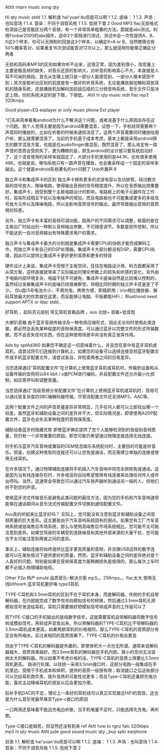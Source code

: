 Atitit imprv music song qty

Hi qty music stdd
1.1. 解析度 hai'yuan'du但是可以啊	1
1.2. 底噪：	1
1.3. 声场：也叫音场	1
1.4. 音染：不同于调音风格	1
1.5. 低频下潜	2
Good MP3 flac无损格式
检测自己是否能区分两个音频，有一个非常简单粗暴的方法，那就是abx测试。利用Foobar2000的abx插件，选中2个音频进行测试，测试中会一次性提供A、B、X这3个样本，你可以无限制的回放这3个样本，以确定X=A or B，当然瞎猜也有50%概率答对，如果重复16次测试能答对12次以上，那么就说明你能够正确区分两者

无损和高码率MP3的区别如果你听不出来，这很正常，因为差别很小，信息量上主要是极高频的缺失，对音乐还原的影响大，对听音的影响真心不大，本身就是人耳不可闻的频段，首先从生理上就只是一部分人能感受到，一部分人根本感受不到；其次是能听出区别的前提是有一套好的听音系统，无论是播放器加解码耳放耳机的随身系统，还是播放机加解码加前级后级的三分频音响系统，音乐文件只是决定上限，你的系统决定的是下限，下限低，
Atiit hi qty music stdt flac mp3 320kmps


Good plyaer+EQ   explayer or only music phone
Ext player 

"们先来简单看看android为什么不解决这个问题，或者说基于什么原因会存在这个问题。我个人觉得主要是因为android需要混音，试想一下，手机经常需要两个声音同时播放的，比如在听歌的时候来通知消息了。这两个声音需要同时播放给用户听，那么就需要混音了。当前的手机基于成本考虑，基本上都是采用android原生的数字混音方案，也就是在audioflinger做混音。既然混音了，那么肯定有一路声音的音质会受损失了。更为糟糕的是，原生android的设计是只要系统启动好了，这个混音使用的采样率就固定了。大部分手机使用的是44.1K，也有很多使用48K。也就是说，哪怕系统只有一路声音在播放，也会重采样成一个固定的采样率输出。这个就是android系统著名的src问题了
Usb外置声卡

独立声卡和集成声卡的区别
独立声卡拥有更多的滤波电容以及功放管，经过数次级的信号放大，降噪电路，使得输出音频的信号精度提升，所以在音质输出效果要好。集成声卡，因受到整个主板电路设计的影响，电路板上的电子元器件在工作时，容易形成相互干扰以及电噪声的增加，而且电路板也不可能集成更多的多级信号放大元件以及降噪电路，所以会影响音质信号的输出，最终导致输出音频的音质相对较差。

另外，独立声卡有丰富的音频可调功能，因用户的不同需求可以调整，板载的是在主板出厂时给出的一种默认音频输出参数，不可随意调节，多数是软件控制，所以不能达到一些对音频输出有特殊要求用户的需求。

独立声卡与集成声卡最大的分别就是集成声卡需要CPU的协助才能完成解码工作，而独立声卡有自己的DSP处理器。集成声卡大部分都没有DSP，需要CPU处理，因此可以提供比集成声卡更好更的音质和更多的特效

硬件设计上来说，集成声卡受限于主板空间，往往在电路设计用、料方面都采用了从简方案，这样直接就带来了实际输出时理论参数上的损失和听感的变化，另外由于电脑内部环境复杂，电磁干扰不可避免，集成声卡底噪自然是比较难以控制的，虽然经过发展集成声卡的底噪已经很难察觉，但相比同时期的独立声卡还是差了不少。
 仅u盘/5号电池大小，不用充电，携带方便，即插即用；\n\n相比播放器、解码耳放最大的优势就在这里，而且能够让电脑、平板都能HiFi；
 Bluethood need support APTX or ldac stdd..


好耳机 ，起码百元级别  常见耳机音箱品牌
，aux 功放+ 音箱+低音炮

大喇叭音箱
由于蓝牙音频传输涉及一种有损压缩形式，因此无论何时使用此类连接，都必然会丢失某种程度的音频保真度。可以通过蓝牙以完整文件的形式传输数据，而不会丢失任何东西，但在这种使用场景中并没有真正发挥作用。


Ads by optAd360
如果您不确定这一切意味着什么，并且您在家中有蓝牙耳机或耳机，请尝试将它们连接到计算机上。如果您的设备可以选择连接音频蓝牙配置文件或手机蓝牙配置文件，请尝试各自，并检查两者之间的日夜差异。

当您选择通过“耳机配置文件”在计算机上使用蓝牙耳机或耳机时，传输到设备和从设备传输的音频将以64 kbit / s或PCM进行编码，并且配置文件还允许最小化控制，如应答呼叫和调整音量。

当您选择通过“高级音频分发配置文件”在计算机上使用蓝牙耳机或耳机时，音频可以通过低复杂度的SBC编解码器传输，尽管该配置文件还支持MP3，AAC等。

这两个配置文件之间的声音质量差异非常明显，几乎任何人都可以立即找出哪一个较差。虽然蓝牙和辅助设备之间的差异并不大，但实际情况是，即使使用A2DP配置文件，蓝牙也会失去某种程度的音频保真度。

辅助设备蓝牙的隐藏优势
即使蓝牙确实提供了您个人能够检测到的低级别音频质量，但仍有一个非常重要的原因，即您可能仍希望通过物理连接选择无线连接。

将手机与蓝牙汽车音响或兼容的OEM信息娱乐系统配对时，主要目的可能是听音乐。但是，创建这种类型的连接还可以让您免提通话，而无需建立单独的连接或使用无线耳机。

在许多情况下，通过物理辅助连接将手机插入汽车音响中将完全排除免提通话。这是因为当有线连接存在时，许多电话将自动希望使用有线连接来处理任何传入或传出呼叫。当然，这通常会导致您可以通过汽车扬声器听到通话另一端的人，但他们听不到您的声音。

使用蓝牙流式传输音乐是避免此类问题的最佳方法，因为您的手机和汽车音响通常能够在通话期间从音乐流式传输配置文件切换到通信配置文件。

Aux真的听起来比蓝牙好吗？
实际上，您可能没有注意到蓝牙和辅助设备之间音频质量的巨大差异。这主要是由于汽车音响系统固有的弱点。如果您有工厂汽车音响系统或低端售后市场系统，那么与使用高端售后市场系统相比，您可能不太可能注意到差异。如果您驾驶的车辆受到道路噪音和其他外部来源的大量干扰，您可能也不太可能注意到两者之间的差异。

事实上，辅助连接将始终提供比蓝牙更高质量的音频，并且像USB这样的数字连接可以在某些情况下提供更好的质量。然而，蓝牙和辅助设备之间的差异绝对是个人喜好的问题，特别是如果在音频保真度方面稍微损失是值得的，那么每次上车时都不必插入物理辅助电缆。

Other
P2p 特产  emule
品质音乐🎶解决方案
mp3。。256mps。。flac太大
使用无线blthoorh 蓝牙耳机更好咯
type3耳机

TYPE-C耳机和3.5mm耳机的区别不在于耳机本身，而是解码器。传统的手机自带解码器，在内部就完成了数字信号向模拟信号的转换，然后通过3.5mm耳机孔把模拟信号发送给耳机，耳机只需要做好把模拟信号转成声音的工作就可以了

而TYPE-C接口的手机输出的是纯数字信号，这就需要耳机自带解码器将数字信号转成模拟信号，再转成声音放出来。所以带解码器的TYPE-C耳机比不带解码器的3.5mm耳机成本更高，如果两款耳机的价格相同，那么TYPE-C耳机的音质部分肯定会有所缩水。反过来相同的音质效果下，TYPE-C耳机的价格会更高

但由于TYPE-C耳机的解码器是外置的，即使体积大一点也无所谓，通常来说解码器越大，音质效果越好。而3.5mm耳机的解码器在手机内部，狭小的空间无法容纳太大的解码器。所以如果不考虑价格的话，TYPE-C耳机的音质上限要比3.5mm耳机更高。
路进行处理。以往统一采用3.5mm接口时，这部分电路一般集成在手机里边，受限于手机成本和体积，提供的音质一般很有限；取消接口之后这些部分可以交给耳机商负责，提升音质的可能性也更多；而且Type-C耳机还兼顾充电功能，喜欢主动降噪耳机的朋友以后会更加方便。

拟补手机DAC的不足，理论上一条好的耳机线可以真正实现接近HiFi的音效，这也是为什么音乐党最早推崇Type-c接口的原因

一口两用还意味着不能边充电边听歌，当手机电量不足时，只能选择先充电，再听歌。

  Type-C接口是趋势，但显然还没有到来
ref
Atitt how to rgnz falc 320kbps mp3 hi qty music 
Atitt   jude good sound music qty  ,,buy spkr earphone

目录
1.1. 解析度 hai'yuan'du但是可以啊	1
1.2. 底噪：	1
1.3. 声场：也叫音场	1
1.4. 音染：不同于调音风格	1
1.5. 低频下潜	2
